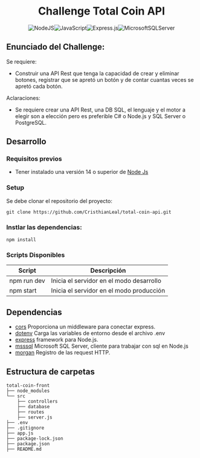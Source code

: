 <h1 align="center">
Challenge Total Coin API
</h1>

<div align="center">

![NodeJS](https://img.shields.io/badge/node.js-6DA55F?style=for-the-badge&logo=node.js&logoColor=white)![JavaScript](https://img.shields.io/badge/javascript-%23323330.svg?style=for-the-badge&logo=javascript&logoColor=%23F7DF1E)![Express.js](https://img.shields.io/badge/express.js-%23404d59.svg?style=for-the-badge&logo=express&logoColor=%2361DAFB)![MicrosoftSQLServer](https://img.shields.io/badge/Microsoft%20SQL%20Server-CC2927?style=for-the-badge&logo=microsoft%20sql%20server&logoColor=white)

</div>

## Enunciado del Challenge:


Se requiere:

* Construir una API Rest que tenga la capacidad de crear y eliminar botones, registrar que se apretó un botón y de contar cuantas veces se apretó cada botón.

Aclaraciones:
* Se requiere crear una API Rest, una DB SQL, el lenguaje y el motor a elegir son a elección pero es preferible C# o Node.js y SQL Server o
PostgreSQL.

## Desarrollo

### Requisitos previos

* Tener instalado una versión 14 o superior de [Node Js](https://nodejs.org/en)

### Setup

Se debe clonar el repositorio del proyecto:
```
git clone https://github.com/CristhianLeal/total-coin-api.git
```

### Instlar las dependencias: 

```
npm install 
```

### Scripts Disponibles

| Script         | Descripción                                         |
| -------------- | --------------------------------------------------- |
| npm run dev    | Inicia el servidor en el modo desarrollo            |
| npm start      | Inicia el servidor en el modo producción            |  


## Dependencias 
- [cors](https://github.com/expressjs/cors#readme) Proporciona un middleware para conectar express.
- [dotenv](https://github.com/motdotla/dotenv#readme) Carga las variables de entorno desde el archivo .env
- [express](https://expressjs.com/) framework para Node.js.
- [msssql](github.com/tediousjs/node-mssql) Microsoft SQL Server, cliente para trabajar con sql en Node.js
- [morgan](github.com/expressjs/morgan) Registro de las request HTTP.

## Estructura de carpetas

```
total-coin-front
├── node_modules
└── src
    ├── controllers
    ├── database
    ├── routes
    ├── server.js
├── .env
├── .gitignore
├── app.js
├── package-lock.json
├── package.json
├── README.md
```